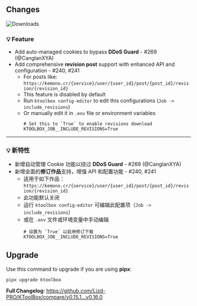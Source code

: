 ## Changes

![Downloads](https://img.shields.io/github/downloads/Ljzd-PRO/KToolBox/v0.16.0/total)

### 💡 Feature

- Add auto-managed cookies to bypass **DDoS Guard** - #269 (@CanglanXYA)
- Add comprehensive **revision post** support with enhanced API and configuration - #240, #241
  - For posts like: `https://kemono.cr/{service}/user/{user_id}/post/{post_id}/revision/{revision_id}`
  - This feature is disabled by default
  - Run `ktoolbox config-editor` to edit this configurations (`Job -> include_revisions`)
  - Or manually edit it in `.env` file or environment variables
    ```dotenv
    # Set this to `True` to enable revisions download
    KTOOLBOX_JOB__INCLUDE_REVISIONS=True
    ```

[//]: # (### 🪲 Fix)

- - -

### 💡 新特性

- 新增自动管理 Cookie 功能以绕过 **DDoS Guard** - #269 (@CanglanXYA)
- 新增全面的**修订作品**支持，增强 API 和配置功能 - #240, #241
  - 适用于如下作品：`https://kemono.cr/{service}/user/{user_id}/post/{post_id}/revision/{revision_id}`
  - 此功能默认关闭
  - 运行 `ktoolbox config-editor` 可编辑此配置项（`Job -> include_revisions`）
  - 或在 `.env` 文件或环境变量中手动编辑
    ```dotenv
    # 设置为 `True` 以启用修订下载
    KTOOLBOX_JOB__INCLUDE_REVISIONS=True
    ```
    
[//]: # (### 🪲 修复)

## Upgrade

Use this command to upgrade if you are using **pipx**:
```shell
pipx upgrade ktoolbox
```

**Full Changelog**: https://github.com/Ljzd-PRO/KToolBox/compare/v0.15.1...v0.16.0